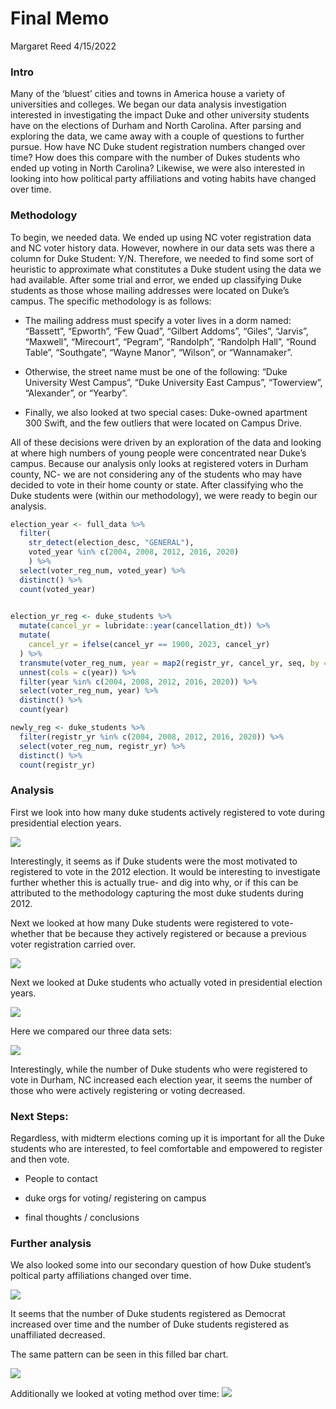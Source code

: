 Final Memo
================
Margaret Reed
4/15/2022

### Intro

Many of the ‘bluest’ cities and towns in America house a variety of
universities and colleges. We began our data analysis investigation
interested in investigating the impact Duke and other university
students have on the elections of Durham and North Carolina. After
parsing and exploring the data, we came away with a couple of questions
to further pursue. How have NC Duke student registration numbers changed
over time? How does this compare with the number of Dukes students who
ended up voting in North Carolina? Likewise, we were also interested in
looking into how political party affiliations and voting habits have
changed over time.

### Methodology

To begin, we needed data. We ended up using NC voter registration data
and NC voter history data. However, nowhere in our data sets was there a
column for Duke Student: Y/N. Therefore, we needed to find some sort of
heuristic to approximate what constitutes a Duke student using the data
we had available. After some trial and error, we ended up classifying
Duke students as those whose mailing addresses were located on Duke’s
campus. The specific methodology is as follows:

  - The mailing address must specify a voter lives in a dorm named:
    “Bassett”, “Epworth”, “Few Quad”, “Gilbert Addoms”, “Giles”,
    “Jarvis”, “Maxwell”, “Mirecourt”, “Pegram”, “Randolph”, “Randolph
    Hall”, “Round Table”, “Southgate”, “Wayne Manor”, “Wilson”, or
    “Wannamaker”.

  - Otherwise, the street name must be one of the following: “Duke
    University West Campus”, “Duke University East Campus”, “Towerview”,
    “Alexander”, or “Yearby”.

  - Finally, we also looked at two special cases: Duke-owned apartment
    300 Swift, and the few outliers that were located on Campus Drive.

All of these decisions were driven by an exploration of the data and
looking at where high numbers of young people were concentrated near
Duke’s campus. Because our analysis only looks at registered voters in
Durham county, NC- we are not considering any of the students who may
have decided to vote in their home county or state. After classifying
who the Duke students were (within our methodology), we were ready to
begin our analysis.

``` r
election_year <- full_data %>%
  filter(
    str_detect(election_desc, "GENERAL"),
    voted_year %in% c(2004, 2008, 2012, 2016, 2020)
    ) %>%
  select(voter_reg_num, voted_year) %>%
  distinct() %>%
  count(voted_year)
  

election_yr_reg <- duke_students %>%
  mutate(cancel_yr = lubridate::year(cancellation_dt)) %>%
  mutate(
    cancel_yr = ifelse(cancel_yr == 1900, 2023, cancel_yr)
  ) %>%
  transmute(voter_reg_num, year = map2(registr_yr, cancel_yr, seq, by = 1)) %>%
  unnest(cols = c(year)) %>%
  filter(year %in% c(2004, 2008, 2012, 2016, 2020)) %>%
  select(voter_reg_num, year) %>%
  distinct() %>%
  count(year)

newly_reg <- duke_students %>%
  filter(registr_yr %in% c(2004, 2008, 2012, 2016, 2020)) %>%
  select(voter_reg_num, registr_yr) %>%
  distinct() %>%
  count(registr_yr)
```

### Analysis

First we look into how many duke students actively registered to vote
during presidential election years.

![](README_files/figure-gfm/reg-active-1.png)<!-- -->

Interestingly, it seems as if Duke students were the most motivated to
registered to vote in the 2012 election. It would be interesting to
investigate further whether this is actually true- and dig into why, or
if this can be attributed to the methodology capturing the most duke
students during 2012.

Next we looked at how many Duke students were registered to vote-
whether that be because they actively registered or because a previous
voter registration carried over.

![](README_files/figure-gfm/reg-election-1.png)<!-- -->

Next we looked at Duke students who actually voted in presidential
election years.

![](README_files/figure-gfm/voted-election-1.png)<!-- -->

Here we compared our three data sets:

![](README_files/figure-gfm/both-election-1.png)<!-- -->

Interestingly, while the number of Duke students who were registered to
vote in Durham, NC increased each election year, it seems the number of
those who were actively registering or voting decreased.

### Next Steps:

Regardless, with midterm elections coming up it is important for all the
Duke students who are interested, to feel comfortable and empowered to
register and then vote.

  - People to contact

  - duke orgs for voting/ registering on campus

  - final thoughts / conclusions

### Further analysis

We also looked some into our secondary question of how Duke student’s
poltical party affiliations changed over time.

![](README_files/figure-gfm/party-time-election-reg-1.png)<!-- -->

It seems that the number of Duke students registered as Democrat
increased over time and the number of Duke students registered as
unaffiliated decreased.

The same pattern can be seen in this filled bar chart.

![](README_files/figure-gfm/party-split-reg-1.png)<!-- -->

Additionally we looked at voting method over time:
![](README_files/figure-gfm/vote-method-1.png)<!-- -->
